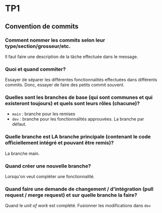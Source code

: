 # TP1
## Convention de commits

### Comment nommer les commits selon leur type/section/grosseur/etc.

Il faut faire une description de la tâche effectuée dans le message.

### Quoi et quand commiter?

Essayer de séparer les différentes fonctionnalités effectuées dans différents commits. Donc, essayer de faire des petits commit souvent.


### Quelles sont les branches de base (qui sont communes et qui existeront toujours) et quels sont leurs rôles (chacune)?

- ```main``` : branche pour les remises
- ```dev``` : branche pour les fonctionnalités approuvées. La branche par défaut.


### Quelle branche est LA branche principale (contenant le code officiellement intégré et pouvant être remis)?

La branche main.

### Quand créer une nouvelle branche?

Lorsqu'on veut compléter une fonctionnalité.

### Quand faire une demande de changement / d'intégration (pull request / merge request) et sur quelle branche la faire?

Quand le *unit of work* est complété. Fusionner les modifications dans ``` dev ```